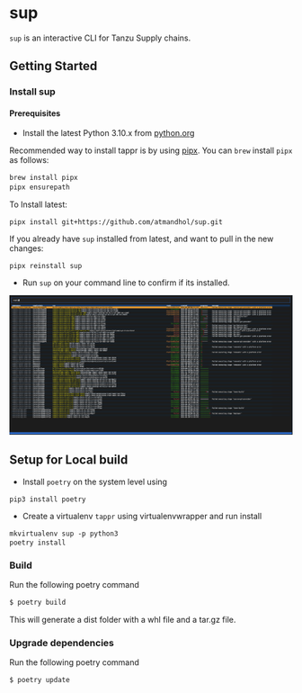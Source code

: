 # sup
`sup` is an interactive CLI for Tanzu Supply chains.

## Getting Started
### Install sup
#### Prerequisites
- Install the latest Python 3.10.x from [python.org](https://www.python.org/downloads/)

Recommended way to install tappr is by using [pipx](https://pypa.github.io/pipx/#install-pipx).
You can `brew` install `pipx` as follows:

```bash
brew install pipx
pipx ensurepath
```
To Install latest:
```
pipx install git+https://github.com/atmandhol/sup.git
```

If you already have `sup` installed from latest, and want to pull in the new changes:
```
pipx reinstall sup
```

- Run `sup` on your command line to confirm if its installed.

![sup](images/home.png)

## Setup for Local build

* Install `poetry` on the system level using 
```
pip3 install poetry
```
* Create a virtualenv `tappr` using virtualenvwrapper and run install
```
mkvirtualenv sup -p python3
poetry install
```

### Build
Run the following poetry command
```bash
$ poetry build
```
This will generate a dist folder with a whl file and a tar.gz file.

### Upgrade dependencies
Run the following poetry command
```bash
$ poetry update
```
